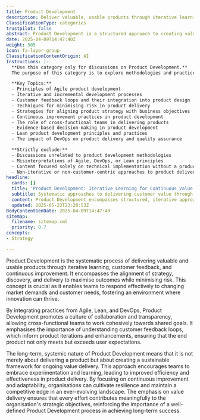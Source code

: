 ```yaml
---
title: Product Development
description: Deliver valuable, usable products through iterative learning, customer feedback, and continuous improvement. Align strategy, discovery, and delivery to maximise outcomes and reduce risk.
ClassificationType: categories
trustpilot: false
abstract: Product Development is a structured approach to creating valuable and usable products through iterative learning, customer feedback, and continuous improvement. Originating from methodologies such as Agile, Lean, and DevOps, it aligns strategy, discovery, and delivery to enhance outcomes while reducing risks. This process is vital as it enables teams to swiftly adapt to shifting market demands and customer preferences, fostering an innovative environment. By promoting collaboration and transparency among cross-functional teams, Product Development ensures that customer feedback informs product iterations, leading to enhancements that not only meet but exceed user expectations. Its systemic nature underscores that Product Development is not just about launching a product but establishing a sustainable framework for ongoing value delivery. This approach encourages experimentation and learning, resulting in greater efficiency and effectiveness in product delivery. By prioritising continuous improvement and adaptability, organisations can build resilience and maintain a competitive advantage in a dynamic landscape. Ultimately, the focus on value delivery ensures that all efforts align with the organisation's strategic objectives, highlighting the critical role of a well-defined Product Development process in achieving long-term success.
date: 2025-04-09T14:47:40Z
weight: 505
icon: fa-layer-group
ClassificationContentOrigin: AI
Instructions: |-
  **Use this category only for discussions on Product Development.**  
  The purpose of this category is to explore methodologies and practices that facilitate the delivery of valuable and usable products through iterative learning, customer feedback, and continuous improvement. It emphasises the alignment of strategy, discovery, and delivery to maximise outcomes and mitigate risks in the product development lifecycle.

  **Key Topics:**
  - Principles of Agile product development
  - Iterative and incremental development processes
  - Customer feedback loops and their integration into product design
  - Techniques for minimising risk in product delivery
  - Strategies for aligning product strategy with business objectives
  - Continuous improvement practices in product development
  - The role of cross-functional teams in delivering products
  - Evidence-based decision-making in product development
  - Lean product development principles and practices
  - The impact of DevOps on product delivery and quality assurance

  **Strictly exclude:**
  - Discussions unrelated to product development methodologies
  - Misinterpretations of Agile, DevOps, or Lean principles
  - Content focused solely on technical implementation without a product development context
  - Non-iterative or non-customer-centric approaches to product delivery
headline:
  cards: []
  title: 'Product Development: Iterative Learning for Continuous Value Delivery'
  subtitle: Systematic approaches to delivering customer value through iterative discovery, rapid feedback loops, continuous improvement, and strategic alignment.
  content: Product Development encompasses structured, iterative approaches to creating valuable products through customer feedback, experimentation, and continuous improvement. It integrates strategic alignment, discovery, and delivery, emphasising collaboration, transparency, rapid adaptation to market changes, and evidence-based decision-making to sustainably deliver customer value and achieve organisational objectives.
  updated: 2025-05-23T23:28:53Z
BodyContentGenDate: 2025-04-09T14:47:48
sitemap:
  filename: sitemap.xml
  priority: 0.7
concepts:
- Strategy

---
```

Product Development is the systematic process of delivering valuable and usable products through iterative learning, customer feedback, and continuous improvement. It encompasses the alignment of strategy, discovery, and delivery to maximise outcomes while minimising risk. This concept is crucial as it enables teams to respond effectively to changing market demands and customer needs, fostering an environment where innovation can thrive.

By integrating practices from Agile, Lean, and DevOps, Product Development promotes a culture of collaboration and transparency, allowing cross-functional teams to work cohesively towards shared goals. It emphasises the importance of understanding customer feedback loops, which inform product iterations and enhancements, ensuring that the end product not only meets but exceeds user expectations.

The long-term, systemic nature of Product Development means that it is not merely about delivering a product but about creating a sustainable framework for ongoing value delivery. This approach encourages teams to embrace experimentation and learning, leading to improved efficiency and effectiveness in product delivery. By focusing on continuous improvement and adaptability, organisations can cultivate resilience and maintain a competitive edge in an ever-evolving landscape. The emphasis on value delivery ensures that every effort contributes meaningfully to the organisation's strategic objectives, reinforcing the importance of a well-defined Product Development process in achieving long-term success.
